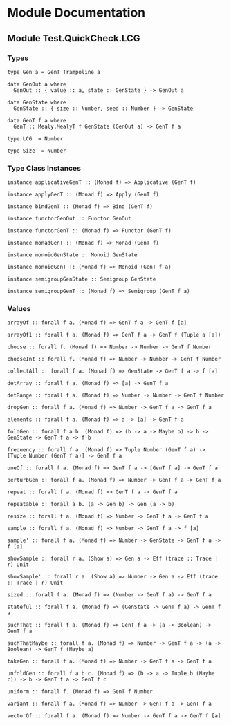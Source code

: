 # Module Documentation

## Module Test.QuickCheck.LCG

### Types

    type Gen a = GenT Trampoline a

    data GenOut a where
      GenOut :: { value :: a, state :: GenState } -> GenOut a

    data GenState where
      GenState :: { size :: Number, seed :: Number } -> GenState

    data GenT f a where
      GenT :: Mealy.MealyT f GenState (GenOut a) -> GenT f a

    type LCG  = Number

    type Size  = Number


### Type Class Instances

    instance applicativeGenT :: (Monad f) => Applicative (GenT f)

    instance applyGenT :: (Monad f) => Apply (GenT f)

    instance bindGenT :: (Monad f) => Bind (GenT f)

    instance functorGenOut :: Functor GenOut

    instance functorGenT :: (Monad f) => Functor (GenT f)

    instance monadGenT :: (Monad f) => Monad (GenT f)

    instance monoidGenState :: Monoid GenState

    instance monoidGenT :: (Monad f) => Monoid (GenT f a)

    instance semigroupGenState :: Semigroup GenState

    instance semigroupGenT :: (Monad f) => Semigroup (GenT f a)


### Values

    arrayOf :: forall f a. (Monad f) => GenT f a -> GenT f [a]

    arrayOf1 :: forall f a. (Monad f) => GenT f a -> GenT f (Tuple a [a])

    choose :: forall f. (Monad f) => Number -> Number -> GenT f Number

    chooseInt :: forall f. (Monad f) => Number -> Number -> GenT f Number

    collectAll :: forall f a. (Monad f) => GenState -> GenT f a -> f [a]

    detArray :: forall f a. (Monad f) => [a] -> GenT f a

    detRange :: forall f a. (Monad f) => Number -> Number -> GenT f Number

    dropGen :: forall f a. (Monad f) => Number -> GenT f a -> GenT f a

    elements :: forall f a. (Monad f) => a -> [a] -> GenT f a

    foldGen :: forall f a b. (Monad f) => (b -> a -> Maybe b) -> b -> GenState -> GenT f a -> f b

    frequency :: forall f a. (Monad f) => Tuple Number (GenT f a) -> [Tuple Number (GenT f a)] -> GenT f a

    oneOf :: forall f a. (Monad f) => GenT f a -> [GenT f a] -> GenT f a

    perturbGen :: forall f a. (Monad f) => Number -> GenT f a -> GenT f a

    repeat :: forall f a. (Monad f) => GenT f a -> GenT f a

    repeatable :: forall a b. (a -> Gen b) -> Gen (a -> b)

    resize :: forall f a. (Monad f) => Number -> GenT f a -> GenT f a

    sample :: forall f a. (Monad f) => Number -> GenT f a -> f [a]

    sample' :: forall f a. (Monad f) => Number -> GenState -> GenT f a -> f [a]

    showSample :: forall r a. (Show a) => Gen a -> Eff (trace :: Trace | r) Unit

    showSample' :: forall r a. (Show a) => Number -> Gen a -> Eff (trace :: Trace | r) Unit

    sized :: forall f a. (Monad f) => (Number -> GenT f a) -> GenT f a

    stateful :: forall f a. (Monad f) => (GenState -> GenT f a) -> GenT f a

    suchThat :: forall f a. (Monad f) => GenT f a -> (a -> Boolean) -> GenT f a

    suchThatMaybe :: forall f a. (Monad f) => Number -> GenT f a -> (a -> Boolean) -> GenT f (Maybe a)

    takeGen :: forall f a. (Monad f) => Number -> GenT f a -> GenT f a

    unfoldGen :: forall f a b c. (Monad f) => (b -> a -> Tuple b (Maybe c)) -> b -> GenT f a -> GenT f c

    uniform :: forall f. (Monad f) => GenT f Number

    variant :: forall f a. (Monad f) => Number -> GenT f a -> GenT f a

    vectorOf :: forall f a. (Monad f) => Number -> GenT f a -> GenT f [a]



